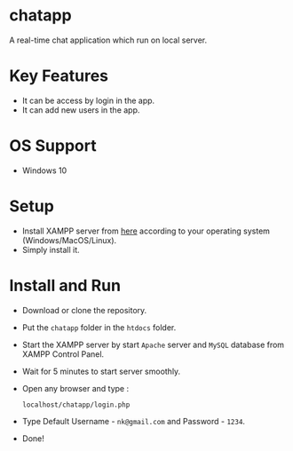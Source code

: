 # chatapp
A real-time chat application which run on local server.

# Key Features
- It can be access by login in the app.
- It can add new users in the app.

# OS Support
- Windows 10

# Setup
- Install XAMPP server from [here](https://www.apachefriends.org/download.html) according to your operating system (Windows/MacOS/Linux).
- Simply install it.

# Install and Run
- Download or clone the repository.
- Put the `chatapp` folder in the `htdocs` folder.
- Start the XAMPP server by start `Apache` server and `MySQL` database from XAMPP Control Panel.
- Wait for 5 minutes to start server smoothly.
- Open any browser and type :
  
  ```
  localhost/chatapp/login.php
  ```
- Type Default Username - `nk@gmail.com` and Password - `1234`.
- Done!

